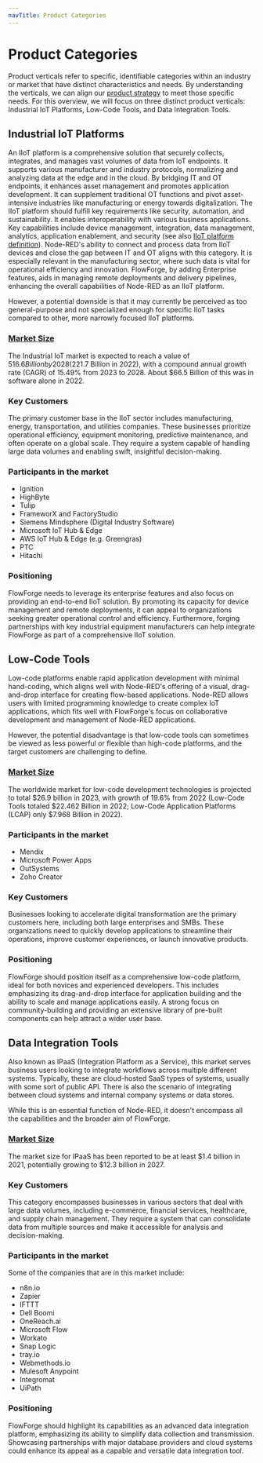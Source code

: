 ```yaml
---
navTitle: Product Categories
---
```


# Product Categories

Product verticals refer to specific, identifiable categories within an industry or market that have distinct characteristics and needs. By understanding the verticals, we can align our [product strategy](./strategy.md) to meet those specific needs. For this overview, we will focus on three distinct product verticals: Industrial IoT Platforms, Low-Code Tools, and Data Integration Tools.

## Industrial IoT Platforms

An IIoT platform is a comprehensive solution that securely collects, integrates, and manages vast volumes of data from IoT endpoints. It supports various manufacturer and industry protocols, normalizing and analyzing data at the edge and in the cloud. By bridging IT and OT endpoints, it enhances asset management and promotes application development. It can supplement traditional OT functions and pivot asset-intensive industries like manufacturing or energy towards digitalization. The IIoT platform should fulfill key requirements like security, automation, and sustainability. It enables interoperability with various business applications. Key capabilities include device management, integration, data management, analytics, application enablement, and security (see also [IIoT platform definition](https://www.gartner.com/doc/reprints?id=1-2C757S9J&ct=230105&st=sb)). Node-RED's ability to connect and process data from IIoT devices and close the gap between IT and OT aligns with this category. It is especially relevant in the manufacturing sector, where such data is vital for operational efficiency and innovation. FlowForge, by adding Enterprise features, aids in managing remote deployments and delivery pipelines, enhancing the overall capabilities of Node-RED as an IIoT platform.

However, a potential downside is that it may currently be perceived as too general-purpose and not specialized enough for specific IIoT tasks compared to other, more narrowly focused IIoT platforms.

### [Market Size](https://www.imarcgroup.com/industrial-iot-market)

The Industrial IoT market is expected to reach a value of $516.6 Billion by 2028 ($221.7 Billion in 2022), with a compound annual growth rate (CAGR) of 15.49% from 2023 to 2028. About $66.5 Billion of this was in software alone in 2022.

### Key Customers

The primary customer base in the IIoT sector includes manufacturing, energy, transportation, and utilities companies. These businesses prioritize operational efficiency, equipment monitoring, predictive maintenance, and often operate on a global scale. They require a system capable of handling large data volumes and enabling swift, insightful decision-making.

### Participants in the market

- Ignition
- HighByte
- Tulip
- FrameworX and FactoryStudio
- Siemens Mindsphere (Digital Industry Software)
- Microsoft IoT Hub & Edge
- AWS IoT Hub & Edge (e.g. Greengras)
- PTC
- Hitachi

### Positioning

FlowForge needs to leverage its enterprise features and also focus on providing an end-to-end IIoT solution. By promoting its capacity for device management and remote deployments, it can appeal to organizations seeking greater operational control and efficiency. Furthermore, forging partnerships with key industrial equipment manufacturers can help integrate FlowForge as part of a comprehensive IIoT solution.

## Low-Code Tools

Low-code platforms enable rapid application development with minimal hand-coding, which aligns well with Node-RED's offering of a visual, drag-and-drop interface for creating flow-based applications. Node-RED allows users with limited programming knowledge to create complex IoT applications, which fits well with FlowForge's focus on collaborative development and management of Node-RED applications.

However, the potential disadvantage is that low-code tools can sometimes be viewed as less powerful or flexible than high-code platforms, and the target customers are challenging to define.

### [Market Size](https://www.gartner.com/en/newsroom/press-releases/2022-12-13-gartner-forecasts-worldwide-low-code-development-technologies-market-to-grow-20-percent-in-2023)

The worldwide market for low-code development technologies is projected to total $26.9 billion in 2023, with growth of 19.6% from 2022 (Low-Code Tools totaled $22.462 Billion in 2022; Low-Code Application Platforms (LCAP) only $7.968 Billion in 2022).

### Participants in the market

- Mendix
- Microsoft Power Apps
- OutSystems
- Zoho Creator

### Key Customers

Businesses looking to accelerate digital transformation are the primary customers here, including both large enterprises and SMBs. These organizations need to quickly develop applications to streamline their operations, improve customer experiences, or launch innovative products.

### Positioning

FlowForge should position itself as a comprehensive low-code platform, ideal for both novices and experienced developers. This includes emphasizing its drag-and-drop interface for application building and the ability to scale and manage applications easily. A strong focus on community-building and providing an extensive library of pre-built components can help attract a wider user base.

## Data Integration Tools

Also known as IPaaS (Integration Platform as a Service), this market serves business users looking to integrate workflows across multiple different systems. Typically, these are cloud-hosted SaaS types of systems, usually with some sort of public API. There is also the scenario of integrating between cloud systems and internal company systems or data stores.

While this is an essential function of Node-RED, it doesn't encompass all the capabilities and the broader aim of FlowForge.

### [Market Size](https://www.vynzresearch.com/ict-media/global-ipaas-market)

The market size for IPaaS has been reported to be at least $1.4 billion in 2021, potentially growing to $12.3 billion in 2027.

### Key Customers

This category encompasses businesses in various sectors that deal with large data volumes, including e-commerce, financial services, healthcare, and supply chain management. They require a system that can consolidate data from multiple sources and make it accessible for analysis and decision-making.

### Participants in the market

Some of the companies that are in this market include:
- n8n.io
- Zapier
- IFTTT
- Dell Boomi
- OneReach.ai
- Microsoft Flow
- Workato
- Snap Logic
- tray.io
- Webmethods.io
- Mulesoft Anypoint
- Integromat
- UiPath

### Positioning

FlowForge should highlight its capabilities as an advanced data integration platform, emphasizing its ability to simplify data collection and transmission. Showcasing partnerships with major database providers and cloud systems could enhance its appeal as a capable and versatile data integration tool.